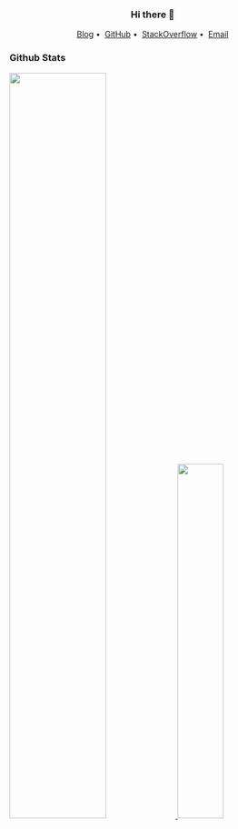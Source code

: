 <h3 align="center">Hi there 👋</h3>

<p align="center">
<a href="https://blog.just666.com">Blog</a>&nbsp;•&nbsp;
<a href="https://github.com/shawn-bluce">GitHub</a>&nbsp;•&nbsp;
<a href="https://stackoverflow.com/users/8969875/shawn">StackOverflow</a>&nbsp;•&nbsp;
<a href="mailto:shawnbluce@gmail.com">Email</a>
</p>

### Github Stats

<a href="https://github.com/ravizhan">

<img src="https://github-readme-stats.vercel.app/api?username=shawn-bluce&count_private=true&show_icons=true" style="width: 58%; max-width: 58%; min-width: 58%;">

<img src="https://github-readme-stats.vercel.app/api/top-langs/?username=shawn-bluce&hide=html,css&layout=compact" style="width: 40%; max-width: 40%; min-width: 40%;">

</a>
